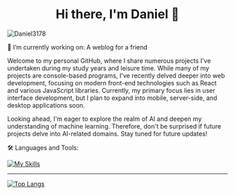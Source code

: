 <h1 align="center"> Hi there, I'm Daniel 👋 </h1>

<p align="left"> <img src="https://komarev.com/ghpvc/?username=Daniel3178&label=Profile%20views&color=6d0075&style=plastic" alt="Daniel3178" /> </p>

<!-- Connect with me on LinkedIn: -->
<div id="badges">
<div align="center">
</div>


🔭 I’m currently working on:
  A weblog for a friend

<p>
Welcome to my personal GitHub, where I share numerous projects I've undertaken during my study years and leisure time. While many of my projects are console-based programs, I've recently delved deeper into web development, focusing on modern front-end technologies such as React and various JavaScript libraries. Currently, my primary focus lies in user interface development, but I plan to expand into mobile, server-side, and desktop applications soon.

Looking ahead, I'm eager to explore the realm of AI and deepen my understanding of machine learning. Therefore, don't be surprised if future projects delve into AI-related domains. Stay tuned for future updates!
</p>
🛠️ Languages and Tools:

[![My Skills](https://skillicons.dev/icons?i=c,cpp,cs,java,postgres,elixir,py,linux,js,html,css,redux,react,tailwind,figma,git&perline=8)](https://skillicons.dev)

---

<!-- [![Anurag's GitHub stats](https://github-readme-stats.vercel.app/api?username=Daniel3178&count_private=true&theme=radical)](https://github.com/anuraghazra/github-readme-stats) -->
  
[![Top Langs](https://github-readme-stats.vercel.app/api/top-langs/?username=Daniel3178&layout=compact&theme=holi)](https://github.com/anuraghazra/github-readme-stats)


